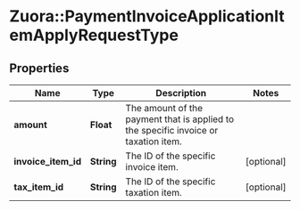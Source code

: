 # Zuora::PaymentInvoiceApplicationItemApplyRequestType

## Properties
Name | Type | Description | Notes
------------ | ------------- | ------------- | -------------
**amount** | **Float** | The amount of the payment that is applied to the specific invoice or taxation item.  | 
**invoice_item_id** | **String** | The ID of the specific invoice item.  | [optional] 
**tax_item_id** | **String** | The ID of the specific taxation item.  | [optional] 


